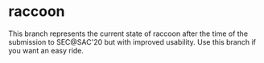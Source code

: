 # raccoon

This branch represents the current state of raccoon after the time of the submission to SEC@SAC'20 but with improved usability. Use this branch if you want an easy ride.
